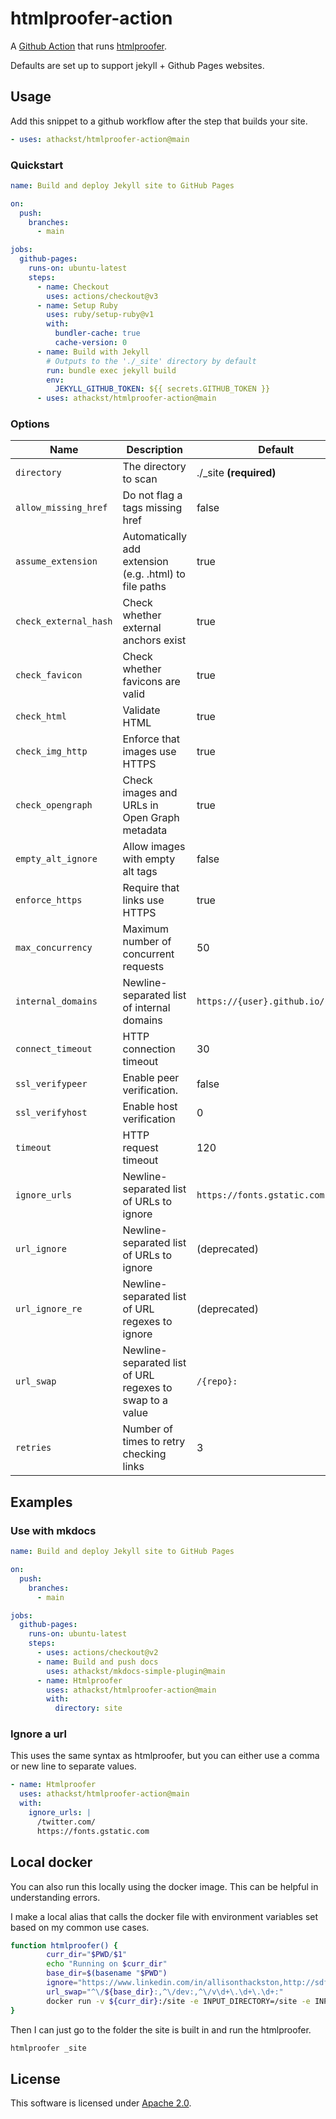 # htmlproofer-action

A [Github Action](https://github.com/features/actions) that runs [htmlproofer](https://github.com/gjtorikian/html-proofer).

Defaults are set up to support jekyll + Github Pages websites.

## Usage

Add this snippet to a github workflow after the step that builds your site.

```yaml
- uses: athackst/htmlproofer-action@main
```

### Quickstart

```yaml
name: Build and deploy Jekyll site to GitHub Pages

on:
  push:
    branches:
      - main

jobs:
  github-pages:
    runs-on: ubuntu-latest
    steps:
      - name: Checkout
        uses: actions/checkout@v3
      - name: Setup Ruby
        uses: ruby/setup-ruby@v1
        with:
          bundler-cache: true
          cache-version: 0
      - name: Build with Jekyll
        # Outputs to the './_site' directory by default
        run: bundle exec jekyll build
        env:
          JEKYLL_GITHUB_TOKEN: ${{ secrets.GITHUB_TOKEN }}
      - uses: athackst/htmlproofer-action@main
```

### Options

| Name                  | Description                                              | Default                           |
| --------------------- | -------------------------------------------------------- | --------------------------------- |
| `directory`           | The directory to scan                                    | ./\_site **(required)**           |
| `allow_missing_href`  | Do not flag a tags missing href                          | false                             |
| `assume_extension`    | Automatically add extension (e.g. .html) to file paths   | true                              |
| `check_external_hash` | Check whether external anchors exist                     | true                              |
| `check_favicon`       | Check whether favicons are valid                         | true                              |
| `check_html`          | Validate HTML                                            | true                              |
| `check_img_http`      | Enforce that images use HTTPS                            | true                              |
| `check_opengraph`     | Check images and URLs in Open Graph metadata             | true                              |
| `empty_alt_ignore`    | Allow images with empty alt tags                         | false                             |
| `enforce_https`       | Require that links use HTTPS                             | true                              |
| `max_concurrency`     | Maximum number of concurrent requests                    | 50                                |
| `internal_domains`    | Newline-separated list of internal domains               | `https://{user}.github.io/{repo}` |
| `connect_timeout`     | HTTP connection timeout                                  | 30                                |
| `ssl_verifypeer`      | Enable peer verification.                                | false                             |
| `ssl_verifyhost`      | Enable host verification                                 | 0                                 |
| `timeout`             | HTTP request timeout                                     | 120                               |
| `ignore_urls`         | Newline-separated list of URLs to ignore                 | `https://fonts.gstatic.com`       |
| `url_ignore`          | Newline-separated list of URLs to ignore                 | (deprecated)                      |
| `url_ignore_re`       | Newline-separated list of URL regexes to ignore          | (deprecated)                      |
| `url_swap`            | Newline-separated list of URL regexes to swap to a value | `/{repo}:`                        |
| `retries`             | Number of times to retry checking links                  | 3                                 |

## Examples

### Use with mkdocs

```yaml
name: Build and deploy Jekyll site to GitHub Pages

on:
  push:
    branches:
      - main

jobs:
  github-pages:
    runs-on: ubuntu-latest
    steps:
      - uses: actions/checkout@v2
      - name: Build and push docs
        uses: athackst/mkdocs-simple-plugin@main
      - name: Htmlproofer
        uses: athackst/htmlproofer-action@main
        with:
          directory: site
```

### Ignore a url

This uses the same syntax as htmlproofer, but you can either use a comma or new line to separate values.

```yaml
- name: Htmlproofer
  uses: athackst/htmlproofer-action@main
  with:
    ignore_urls: |
      /twitter.com/
      https://fonts.gstatic.com
```

## Local docker

You can also run this locally using the docker image. This can be helpful in understanding errors.

I make a local alias that calls the docker file with environment variables set based on my common use cases.

```sh
function htmlproofer() {
        curr_dir="$PWD/$1"
        echo "Running on $curr_dir"
        base_dir=$(basename "$PWD")
        ignore="https://www.linkedin.com/in/allisonthackston,http://sdformat.org,/gazebosim.org/docs/citadel/,https://fonts.gstatic.com,/regex101.com/"
        url_swap="^\/${base_dir}:,^\/dev:,^\/v\d+\.\d+\.\d+:"
        docker run -v ${curr_dir}:/site -e INPUT_DIRECTORY=/site -e INPUT_IGNORE_URLS=${ignore} -e INPUT_URL_SWAP=${url_swap} althack/htmlproofer:latest
}
```

Then I can just go to the folder the site is built in and run the htmlproofer.

```bash
htmlproofer _site
```

## License

This software is licensed under [Apache 2.0](https://github.com/athackst/htmlproofer-action/blob/main/LICENSE).
